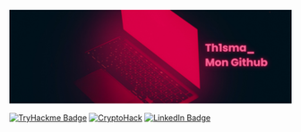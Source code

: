 [![Th1sma's GitHub Banner](./assets/banner.png)](https://www.linkedin.com/in/mathisniveau/)

[![TryHackme Badge](https://img.shields.io/badge/TryHackMe-Ici-blue)](https://tryhackme.com/r/p/Th1sma)
[![CryptoHack](https://img.shields.io/badge/any_text-you_like-blue)](https://cryptohack.org/user/Th1sma_/)
[![LinkedIn Badge](https://img.shields.io/badge/LinkedIn-Profile-informational?style=flat&logo=linkedin&logoColor=white&color=0D76A8)](https://www.linkedin.com/in/mathisniveau/)
